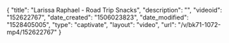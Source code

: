 {
    "title": "Larissa Raphael - Road Trip Snacks",
    "description": "",
    "videoid": "152622767",
    "date_created": "1506023823",
    "date_modified": "1528405005",
    "type": "captivate",
    "layout": "video",
    "url": "\/v\/bk71-1072-mp4\/152622767"
}